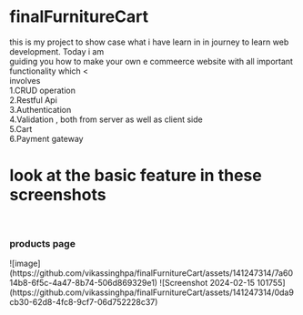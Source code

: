 # finalFurnitureCart
this is my project to show case what i have learn in in journey to learn web development. Today i am <br/> guiding you  how to make your own e commeerce website with all important functionality which <<br/>involves
<br/>1.CRUD operation
<br/>2.Restful Api
<br/>3.Authentication
<br/>4.Validation , both from server as well as client side
<br/>5.Cart
<br/>6.Payment gateway
<h1>look at the basic feature in these screenshots</h1>
<br/><h3>products page</h3>
![image](https://github.com/vikassinghpa/finalFurnitureCart/assets/141247314/7a6014b8-6f5c-4a47-8b74-506d869329e1)
![Screenshot 2024-02-15 101755](https://github.com/vikassinghpa/finalFurnitureCart/assets/141247314/0da9cb30-62d8-4fc8-9cf7-06d752228c37)

